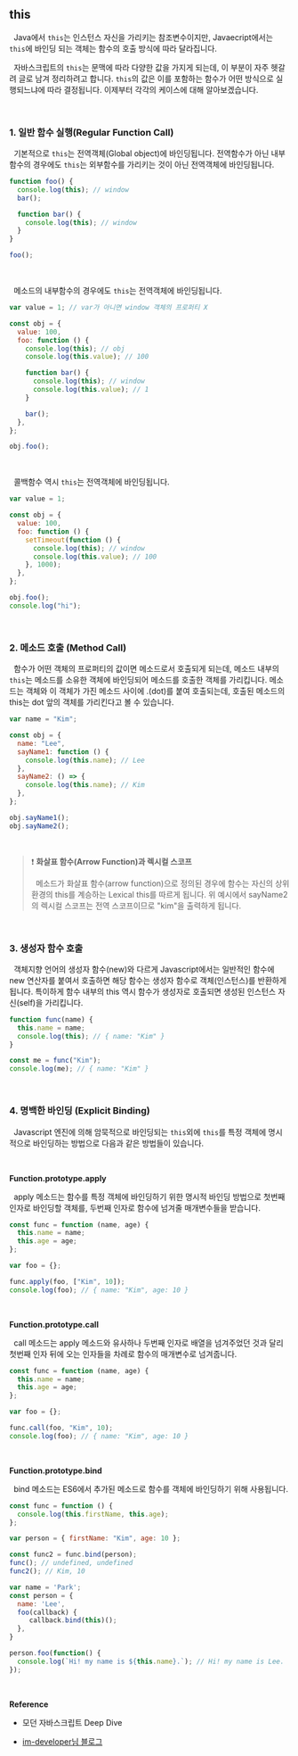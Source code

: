 ## this

&nbsp;&nbsp;Java에서 `this`는 인스턴스 자신을 가리키는 참조변수이지만, Javaecript에서는 `this`에 바인딩 되는 객체는 함수의 호출 방식에 따라 달라집니다.

&nbsp;&nbsp;자바스크립트의 `this`는 문맥에 따라 다양한 값을 가지게 되는데, 이 부분이 자주 헷갈려 글로 남겨 정리하려고 합니다. `this`의 값은 이를 포함하는 함수가 어떤 방식으로 실행되느냐에 따라 결정됩니다. 이제부터 각각의 케이스에 대해 알아보겠습니다.

<br>

### 1. 일반 함수 실행(Regular Function Call)

&nbsp;&nbsp;기본적으로 `this`는 전역객체(Global object)에 바인딩됩니다. 전역함수가 아닌 내부함수의 경우에도 `this`는 외부함수를 가리키는 것이 아닌 전역객체에 바인딩됩니다.

```javascript
function foo() {
  console.log(this); // window
  bar();

  function bar() {
    console.log(this); // window
  }
}

foo();
```

<br>

&nbsp;&nbsp;메소드의 내부함수의 경우에도 `this`는 전역객체에 바인딩됩니다.

```javascript
var value = 1; // var가 아니면 window 객체의 프로퍼티 X

const obj = {
  value: 100,
  foo: function () {
    console.log(this); // obj
    console.log(this.value); // 100

    function bar() {
      console.log(this); // window
      console.log(this.value); // 1
    }

    bar();
  },
};

obj.foo();
```

<br>

&nbsp;&nbsp;콜백함수 역시 `this`는 전역객체에 바인딩됩니다.

```javascript
var value = 1;

const obj = {
  value: 100,
  foo: function () {
    setTimeout(function () {
      console.log(this); // window
      console.log(this.value); // 100
    }, 1000);
  },
};

obj.foo();
console.log("hi");
```

<br>

### 2. 메소드 호출 (Method Call)

&nbsp;&nbsp;함수가 어떤 객체의 프로퍼티의 값이면 메소드로서 호출되게 되는데, 메소드 내부의 `this`는 메소드를 소유한 객체에 바인딩되어 메소드를 호출한 객체를 가리킵니다. 메소드는 객체와 이 객체가 가진 메소드 사이에 .(dot)를 붙여 호출되는데, 호출된 메소드의 this는 dot 앞의 객체를 가리킨다고 볼 수 있습니다.

```javascript
var name = "Kim";

const obj = {
  name: "Lee",
  sayName1: function () {
    console.log(this.name); // Lee
  },
  sayName2: () => {
    console.log(this.name); // Kim
  },
};

obj.sayName1();
obj.sayName2();
```

<br>

> ❗ **화살표 함수(Arrow Function)과 렉시컬 스코프**
>
> &nbsp;&nbsp;메소드가 화살표 함수(arrow function)으로 정의된 경우에 함수는 자신의 상위 환경의 this를 계승하는 Lexical this를 따르게 됩니다. 위 예시에서 sayName2의 렉시컬 스코프는 전역 스코프이므로 "kim"을 출력하게 됩니다.

<br>

### 3. 생성자 함수 호출

&nbsp;&nbsp;객체지향 언어의 생성자 함수(new)와 다르게 Javascript에서는 일반적인 함수에 new 연산자를 붙여서 호출하면 해당 함수는 생성자 함수로 객체(인스턴스)를 반환하게 됩니다. 특이하게 함수 내부의 this 역시 함수가 생성자로 호출되면 생성된 인스턴스 자신(self)을 가리킵니다.

```javascript
function func(name) {
  this.name = name;
  console.log(this); // { name: "Kim" }
}

const me = func("Kim");
console.log(me); // { name: "Kim" }
```

<br>

### 4. 명백한 바인딩 (Explicit Binding)

&nbsp;&nbsp;Javascript 엔진에 의해 암묵적으로 바인딩되는 `this`외에 `this`를 특정 객체에 명시적으로 바인딩하는 방법으로 다음과 같은 방법들이 있습니다.

<br>

**Function.prototype.apply**

&nbsp;&nbsp;apply 메소드는 함수를 특정 객체에 바인딩하기 위한 명시적 바인딩 방법으로 첫번째 인자로 바인딩할 객체를, 두번째 인자로 함수에 넘겨줄 매개변수들을 받습니다.

```javascript
const func = function (name, age) {
  this.name = name;
  this.age = age;
};

var foo = {};

func.apply(foo, ["Kim", 10]);
console.log(foo); // { name: "Kim", age: 10 }
```

<br>

**Function.prototype.call**

&nbsp;&nbsp;call 메소드는 apply 메소드와 유사하나 두번째 인자로 배열을 넘겨주었던 것과 달리 첫번째 인자 뒤에 오는 인자들을 차례로 함수의 매개변수로 넘겨줍니다.

```javascript
const func = function (name, age) {
  this.name = name;
  this.age = age;
};

var foo = {};

func.call(foo, "Kim", 10);
console.log(foo); // { name: "Kim", age: 10 }
```

<br>

**Function.prototype.bind**

&nbsp;&nbsp;bind 메소드는 ES6에서 추가된 메소드로 함수를 객체에 바인딩하기 위해 사용됩니다.

```javascript
const func = function () {
  console.log(this.firstName, this.age);
};

var person = { firstName: "Kim", age: 10 };

const func2 = func.bind(person);
func(); // undefined, undefined
func2(); // Kim, 10
```

```javascript
var name = 'Park';
const person = {
  name: 'Lee',
  foo(callback) {
	 callback.bind(this)();
  },
}

person.foo(function() {
  console.log(`Hi! my name is ${this.name}.`); // Hi! my name is Lee.
});
```
<br>

**Reference**

- 모던 자바스크립트 Deep Dive

- [im-developer님 블로그](https://im-developer.tistory.com/96)
